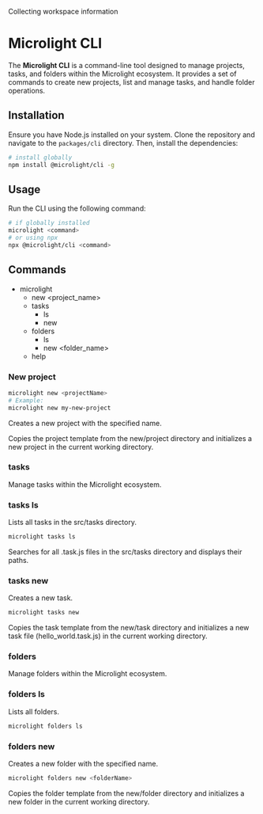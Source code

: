 Collecting workspace information

# Microlight CLI

The **Microlight CLI** is a command-line tool designed to manage projects, tasks, and folders within the Microlight ecosystem. It provides a set of commands to create new projects, list and manage tasks, and handle folder operations.

## Installation

Ensure you have Node.js installed on your system. Clone the repository and navigate to the `packages/cli` directory. Then, install the dependencies:

```bash
# install globally
npm install @microlight/cli -g
```

## Usage
Run the CLI using the following command:
```bash
# if globally installed
microlight <command>
# or using npx
npx @microlight/cli <command>
```


## Commands

- microlight
  - new <project_name>
  - tasks
    - ls
    - new
  - folders
    - ls
    - new <folder_name>
  - help
  

### New project
```bash
microlight new <projectName>
# Example: 
microlight new my-new-project
```
Creates a new project with the specified name.

Copies the project template from the new/project directory and initializes a new project in the current working directory.

### tasks
Manage tasks within the Microlight ecosystem.

### tasks ls
Lists all tasks in the src/tasks directory.

```bash
microlight tasks ls
```
Searches for all .task.js files in the src/tasks directory and displays their paths.



### tasks new
Creates a new task.
```bash
microlight tasks new
```
Copies the task template from the new/task directory and initializes a new task file (hello_world.task.js) in the current working directory.

### folders
Manage folders within the Microlight ecosystem.

### folders ls
Lists all folders.
```bash
microlight folders ls
```

### folders new
Creates a new folder with the specified name.
```bash
microlight folders new <folderName>
```
Copies the folder template from the new/folder directory and initializes a new folder in the current working directory.

